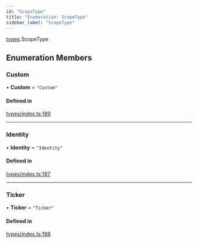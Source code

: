 ```yaml
---
id: "ScopeType"
title: "Enumeration: ScopeType"
sidebar_label: "ScopeType"
---
```


[types](../../../modules/Types/Types.md).ScopeType

## Enumeration Members

### Custom

• **Custom** = ``"Custom"``

#### Defined in

[types/index.ts:189](https://github.com/PolymeshAssociation/polymesh-sdk/blob/91c2d2d8/src/types/index.ts#L189)

___

### Identity

• **Identity** = ``"Identity"``

#### Defined in

[types/index.ts:187](https://github.com/PolymeshAssociation/polymesh-sdk/blob/91c2d2d8/src/types/index.ts#L187)

___

### Ticker

• **Ticker** = ``"Ticker"``

#### Defined in

[types/index.ts:188](https://github.com/PolymeshAssociation/polymesh-sdk/blob/91c2d2d8/src/types/index.ts#L188)
